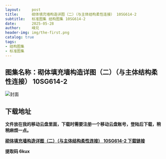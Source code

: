 ```yaml
---
layout:     post
title:      砌体填充墙构造详图（二）（与主体结构柔性连接） 10SG614-2
subtitle:   标准图集 结构图集 10SG614-2
date:       2025-05-28
author:     峰兄
header-img: img/the-first.png
catalog: true
tags:
- 结构图集
- 标准图集
---
```

## 图集名称：砌体填充墙构造详图（二）（与主体结构柔性连接） 10SG614-2
![封面](https://pic1.imgdb.cn/item/6837b74c58cb8da5c8171049.jpg)


## 下载地址 ##
**文件放在我的移动云盘里面，下载时需要注册一个移动云盘账号，登陆后下载，稍稍麻烦一点。**  
  
[**砌体填充墙构造详图（二）（与主体结构柔性连接） 10SG614-2 下载链接**](https://caiyun.139.com/w/i/2nc6rEGyZ1mxf)


**提取码 6kux**

